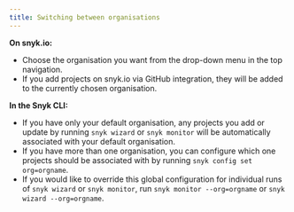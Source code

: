 ```yaml
---
title: Switching between organisations
---
```


**On snyk.io:**

* Choose the organisation you want from the drop-down menu in the top navigation. 
* If you add projects on snyk.io via GitHub integration, they will be added to the currently chosen organisation.

**In the Snyk CLI:**

* If you have only your default organisation, any projects you add or update by running `snyk wizard` or `snyk monitor` will be automatically associated with your default organisation. 
* If you have more than one organisation, you can configure which one projects should be associated with by running `snyk config set org=orgname`.
* If you would like to override this global configuration for individual runs of `snyk wizard` or `snyk monitor`, run `snyk monitor --org=orgname` or `snyk wizard --org=orgname`. 
